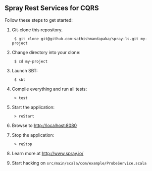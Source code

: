 ## Spray Rest Services for CQRS


Follow these steps to get started:

1. Git-clone this repository.

        $ git clone git@github.com:sathishmandapaka/spray-ls.git my-project

2. Change directory into your clone:

        $ cd my-project

3. Launch SBT:

        $ sbt

4. Compile everything and run all tests:

        > test

5. Start the application:

        > reStart

6. Browse to [http://localhost:8080](http://localhost:8080/)

7. Stop the application:

        > reStop

8. Learn more at http://www.spray.io/

9. Start hacking on `src/main/scala/com/example/ProbeService.scala`
